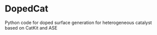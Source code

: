 # DopedCat
Python code for doped surface generation for heterogeneous catalyst based on CatKit and ASE
